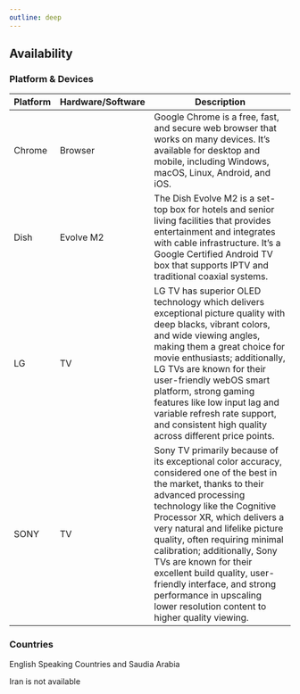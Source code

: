 ```yaml
---
outline: deep
---
```

## Availability

### Platform & Devices

| Platform | Hardware/Software | Description |
|-------------|-------------|-------------|
| Chrome | Browser | Google Chrome is a free, fast, and secure web browser that works on many devices. It’s available for desktop and mobile, including Windows, macOS, Linux, Android, and iOS. |
| Dish | Evolve M2 | The Dish Evolve M2 is a set-top box for hotels and senior living facilities that provides entertainment and integrates with cable infrastructure. It’s a Google Certified Android TV box that supports IPTV and traditional coaxial systems. |
| LG | TV | LG TV has superior OLED technology which delivers exceptional picture quality with deep blacks, vibrant colors, and wide viewing angles, making them a great choice for movie enthusiasts; additionally, LG TVs are known for their user-friendly webOS smart platform, strong gaming features like low input lag and variable refresh rate support, and consistent high quality across different price points. |
| SONY | TV | Sony TV primarily because of its exceptional color accuracy, considered one of the best in the market, thanks to their advanced processing technology like the Cognitive Processor XR, which delivers a very natural and lifelike picture quality, often requiring minimal calibration; additionally, Sony TVs are known for their excellent build quality, user-friendly interface, and strong performance in upscaling lower resolution content to higher quality viewing. |

### Countries

English Speaking Countries and Saudia Arabia

Iran is not available